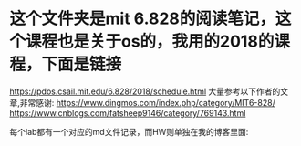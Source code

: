 # 这个文件夹是mit 6.828的阅读笔记，这个课程也是关于os的，我用的2018的课程，下面是链接

<https://pdos.csail.mit.edu/6.828/2018/schedule.html>
大量参考以下作者的文章,非常感谢:
<https://www.dingmos.com/index.php/category/MIT6-828/>
<https://www.cnblogs.com/fatsheep9146/category/769143.html>

每个lab都有一个对应的md文件记录，而HW则单独在我的博客里面:

